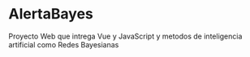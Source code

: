 # AlertaBayes
Proyecto Web que intrega Vue y JavaScript y metodos de inteligencia artificial como Redes Bayesianas
